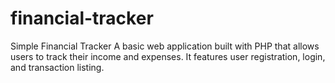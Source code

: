 # financial-tracker
 Simple Financial Tracker  A basic web application built with PHP that allows users to track their income and expenses. It features user registration, login, and transaction listing.

